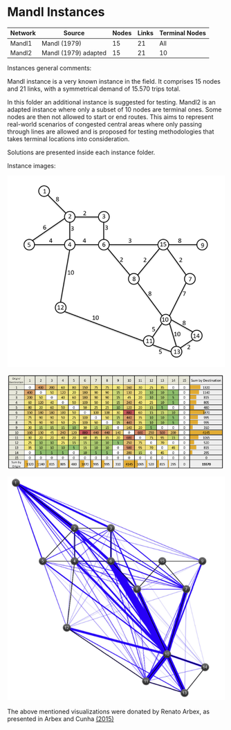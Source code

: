 # Mandl Instances

| ﻿Network  	| Source                  	| Nodes 	| Links 	| Terminal Nodes 	|
|----------	|-------------------------	|-------	|-------	|----------------	|
| Mandl1   	| Mandl (1979)            	| 15    	| 21    	| All            	|
| Mandl2   	| Mandl (1979) adapted    	| 15    	| 21    	| 10             	|

Instances general comments:

Mandl instance is a very known instance in the field. It comprises 15 nodes and 21 links, with a symmetrical demand of 15.570 trips total. 

In this folder an additional instance is suggested for testing. Mandl2 is an adapted instance where only a subset of 10 nodes are terminal ones. Some nodes are then not allowed to start or end routes. This aims to represent real-world scenarios of congested central areas where only passing through lines are allowed and is proposed for testing methodologies that takes terminal locations into consideration.

Solutions are presented inside each instance folder.

Instance images:

![](Mandl.png)

![](Mandl_demand_matrix.PNG)

![](Mandl_desire_lines.PNG)

The above mentioned visualizations were donated by Renato Arbex, as presented in Arbex and Cunha [(2015)](https://www.sciencedirect.com/science/article/pii/S0191261515001435)
